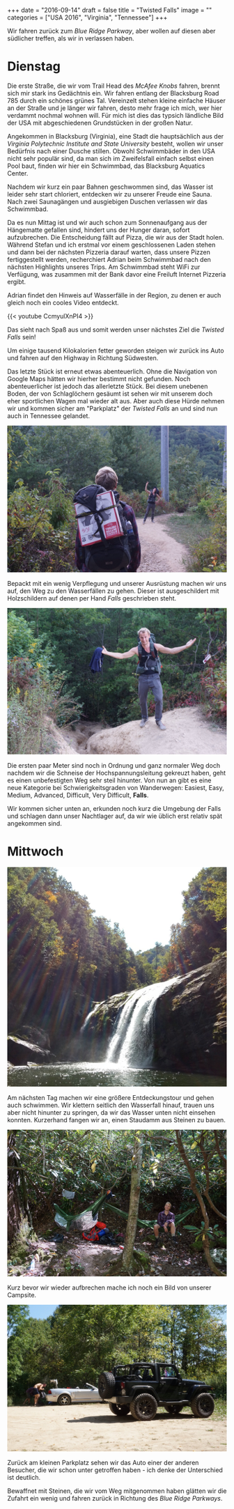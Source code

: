 +++
date = "2016-09-14"
draft = false
title = "Twisted Falls"
image = ""
categories = ["USA 2016", "Virginia", "Tennessee"]
+++

Wir fahren zurück zum *Blue Ridge Parkway*, aber wollen auf diesen
aber südlicher treffen, als wir in verlassen haben.

# Dienstag

Die erste Straße, die wir vom Trail Head des *McAfee Knobs* fahren,
brennt sich mir stark ins Gedächtnis ein.
Wir fahren entlang der Blacksburg Road 785 durch ein schönes grünes Tal.
Vereinzelt stehen kleine einfache Häuser an der Straße und je länger
wir fahren, desto mehr frage ich mich, wer hier verdammt nochmal wohnen will.
Für mich ist dies das typsich ländliche Bild der USA mit abgeschiedenen
Grundstücken in der großen Natur.

Angekommen in Blacksburg (Virginia), eine Stadt die hauptsächlich aus der
*Virginia Polytechnic Institute and State University* besteht,
wollen wir unser Bedürfnis nach einer Dusche stillen.
Obwohl Schwimmbäder in den USA nicht sehr populär sind,
da man sich im Zweifelsfall einfach selbst einen Pool baut,
finden wir hier ein Schwimmbad, das Blacksburg Aquatics Center.

Nachdem wir kurz ein paar Bahnen geschwommen sind, das Wasser
ist leider sehr start chloriert, entdecken wir zu unserer
Freude eine Sauna.
Nach zwei Saunagängen und ausgiebigen Duschen verlassen wir das Schwimmbad.

Da es nun Mittag ist und wir auch schon zum Sonnenaufgang aus der
Hängematte gefallen sind, hindert uns der Hunger daran, sofort aufzubrechen.
Die Entscheidung fällt auf Pizza, die wir aus der Stadt holen.
Während Stefan und ich erstmal vor einem geschlossenen Laden stehen
und dann bei der nächsten Pizzeria darauf warten, dass unsere Pizzen
fertiggestellt werden,
recherchiert Adrian beim Schwimmbad nach den nächsten Highlights unseres Trips.
Am Schwimmbad steht WiFi zur Verfügung, was zusammen mit der Bank davor
eine Freiluft Internet Pizzeria ergibt.

Adrian findet den Hinweis auf Wasserfälle in der Region, zu denen er auch
gleich noch ein cooles Video entdeckt.

{{< youtube CcmyulXnPI4 >}}

Das sieht nach Spaß aus
und somit werden unser nächstes Ziel die *Twisted Falls* sein!

Um einige tausend Kilokalorien fetter geworden steigen wir zurück ins
Auto und fahren auf den Highway in Richtung Südwesten.

Das letzte Stück ist erneut etwas abenteuerlich. Ohne die Navigation von
Google Maps hätten wir hierher bestimmt nicht gefunden.
Noch abenteuerlicher ist jedoch das allerletzte Stück.
Bei diesem unebenen Boden, der von Schlaglöchern gesäumt ist sehen wir
mit unserem doch eher sportlichen Wagen mal wieder alt aus.
Aber auch diese Hürde nehmen wir und kommen sicher am "Parkplatz"
der *Twisted Falls* an und sind nun auch in Tennessee gelandet.

![Verpflegung Pizza](/images/2016-09-13_Verpflegung-Pizza.jpg)

Bepackt mit ein wenig Verpflegung und unserer Ausrüstung machen wir uns
auf, den Weg zu den Wasserfällen zu gehen.
Dieser ist ausgeschildert mit Holzschildern auf denen per Hand *Falls*
geschrieben steht.

![Difficulty Falls](/images/2016-09-13_Difficulty-Falls.jpg)

Die ersten paar Meter sind noch in Ordnung und ganz normaler Weg doch
nachdem wir die Schneise der Hochspannungsleitung gekreuzt haben,
geht es einen unbefestigten Weg sehr steil hinunter.
Von nun an gibt es eine neue Kategorie bei Schwierigkeitsgraden von Wanderwegen:
Easiest, Easy, Medium, Advanced, Difficult, Very Difficult, **Falls**.

Wir kommen sicher unten an, erkunden noch kurz die Umgebung der Falls und
schlagen dann unser Nachtlager auf, da wir wie üblich erst relativ spät
angekommen sind.

# Mittwoch

![Falls](/images/2016-09-14_Falls.jpg)

Am nächsten Tag machen wir eine größere Entdeckungstour und gehen auch schwimmen.
Wir klettern seitlich den Wasserfall hinauf, trauen uns aber nicht hinunter
zu springen, da wir das Wasser unten nicht einsehen konnten.
Kurzerhand fangen wir an, einen Staudamm aus Steinen zu bauen.

![Campsite](/images/2016-09-14_Campsite.jpg)

Kurz bevor wir wieder aufbrechen mache ich noch ein Bild von unserer
Campsite.

![Convertible vs Jeep](/images/2016-09-14_Convertible-Vs-Jeep.jpg)

Zurück am kleinen Parkplatz sehen wir das Auto einer der anderen
Besucher, die wir schon unter getroffen haben -
ich denke der Unterschied ist deutlich.

Bewaffnet mit Steinen, die wir vom Weg mitgenommen haben glätten wir die
Zufahrt ein wenig und fahren zurück in Richtung des *Blue Ridge Parkways*.
